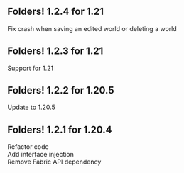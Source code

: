 ## Folders! 1.2.4 for 1.21
Fix crash when saving an edited world or deleting a world

## Folders! 1.2.3 for 1.21
Support for 1.21

## Folders! 1.2.2 for 1.20.5
Update to 1.20.5

## Folders! 1.2.1 for 1.20.4
Refactor code  
Add interface injection  
Remove Fabric API dependency
